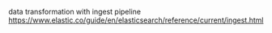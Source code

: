 data transformation with ingest pipeline
https://www.elastic.co/guide/en/elasticsearch/reference/current/ingest.html
